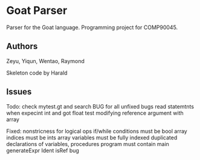 # Goat Parser

Parser for the Goat language. Programming project for COMP90045. 


## Authors

Zeyu, Yiqun, Wentao, Raymond

Skeleton code by Harald

## Issues
Todo:
check mytest.gt and search BUG for all unfixed bugs 
read statemtnts when expecint int and got float
test modifying reference argument with array

Fixed:
nonstricness for logical ops
if/while conditions must be bool
array indices must be ints
array variables must be fully indexed
duplicated declarations of variables, procedures
program must contain main
generateExpr Ident isRef bug